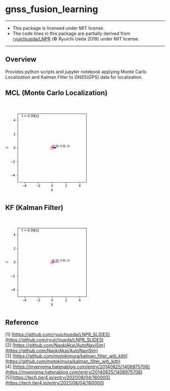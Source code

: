 # gnss_fusion_learning

---
* This package is licensed under MIT license.
* The code lines in this package are partially derived from [ryuichiueda/LNPR](https://github.com/ryuichiueda/LNPR) (© Ryuichi Ueda 2019) under MIT license.
---

## Overview
Provides python scripts and jupyter notebook applying Monte Carlo Localization and Kalman Filter to GNSS(GPS) data for localization.   

## MCL (Monte Carlo Localization)

<img src="./media/mcl_result.gif">

## KF (Kalman Filter)

<img src="./media/kf_result.gif">

## Reference
[1] [https://github.com/ryuichiueda/LNPR_SLIDES](https://github.com/ryuichiueda/LNPR_SLIDES)   
[2] [https://github.com/NaokiAkai/AutoNaviSim](https://github.com/NaokiAkai/AutoNaviSim)   
[3] [https://github.com/motokimura/kalman_filter_witi_kitti](https://github.com/motokimura/kalman_filter_witi_kitti)   
[4] [https://myenigma.hatenablog.com/entry/20140825/1408975706](https://myenigma.hatenablog.com/entry/20140825/1408975706)  
[5][https://tech.tier4.jp/entry/2021/08/04/160000](https://tech.tier4.jp/entry/2021/08/04/160000)